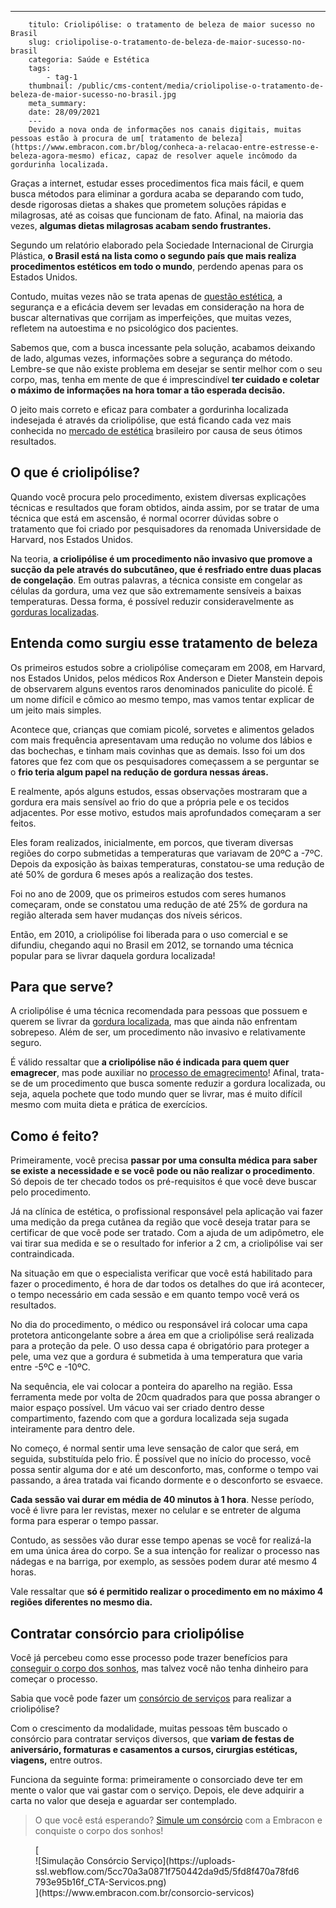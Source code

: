 ---
        titulo: Criolipólise: o tratamento de beleza de maior sucesso no Brasil
        slug: criolipolise-o-tratamento-de-beleza-de-maior-sucesso-no-brasil
        categoria: Saúde e Estética
        tags:
            - tag-1
        thumbnail: /public/cms-content/media/criolipolise-o-tratamento-de-beleza-de-maior-sucesso-no-brasil.jpg
        meta_summary: 
        date: 28/09/2021
        ---
        Devido a nova onda de informações nos canais digitais, muitas pessoas estão à procura de um[ tratamento de beleza](https://www.embracon.com.br/blog/conheca-a-relacao-entre-estresse-e-beleza-agora-mesmo) eficaz, capaz de resolver aquele incômodo da gordurinha localizada.

Graças a internet, estudar esses procedimentos fica mais fácil, e quem busca métodos para eliminar a gordura acaba se deparando com tudo, desde rigorosas dietas a shakes que prometem soluções rápidas e milagrosas, até as coisas que funcionam de fato. Afinal, na maioria das vezes, **algumas dietas milagrosas acabam sendo frustrantes.**

Segundo um relatório elaborado pela Sociedade Internacional de Cirurgia Plástica, **o Brasil está na lista como o segundo país que mais realiza procedimentos estéticos em todo o mundo**, perdendo apenas para os Estados Unidos.

Contudo, muitas vezes não se trata apenas de [questão estética](https://www.embracon.com.br/blog/afinal-a-mamoplastia-e-estetica-ou-saude), a segurança e a eficácia devem ser levadas em consideração na hora de buscar alternativas que corrijam as imperfeições, que muitas vezes, refletem na autoestima e no psicológico dos pacientes.

Sabemos que, com a busca incessante pela solução, acabamos deixando de lado, algumas vezes, informações sobre a segurança do método. Lembre-se que não existe problema em desejar se sentir melhor com o seu corpo, mas, tenha em mente de que é imprescindível **ter cuidado e coletar o máximo de informações na hora tomar a tão esperada decisão.**

O jeito mais correto e eficaz para combater a gordurinha localizada indesejada é através da criolipólise, que está ficando cada vez mais conhecida no [mercado de estética](https://www.embracon.com.br/blog/procedimentos-e-cirurgias-esteticas-mais-famosas-do-momento) brasileiro por causa de seus ótimos resultados.

O que é criolipólise?
---------------------

Quando você procura pelo procedimento, existem diversas explicações técnicas e resultados que foram obtidos, ainda assim, por se tratar de uma técnica que está em ascensão, é normal ocorrer dúvidas sobre o tratamento que foi criado por pesquisadores da renomada Universidade de Harvard, nos Estados Unidos.

Na teoria, **a criolipólise é um procedimento não invasivo que promove a sucção da pele através do subcutâneo, que é resfriado entre duas placas de congelação**. Em outras palavras, a técnica consiste em congelar as células da gordura, uma vez que são extremamente sensíveis a baixas temperaturas. Dessa forma, é possível reduzir consideravelmente as [gorduras localizadas](https://www.embracon.com.br/blog/quais-sao-as-causas-da-gordura-localizada-e-como-elimina-la).

Entenda como surgiu esse tratamento de beleza
---------------------------------------------

Os primeiros estudos sobre a criolipólise começaram em 2008, em Harvard, nos Estados Unidos, pelos médicos Rox Anderson e Dieter Manstein depois de observarem alguns eventos raros denominados paniculite do picolé. É um nome difícil e cômico ao mesmo tempo, mas vamos tentar explicar de um jeito mais simples.

Acontece que, crianças que comiam picolé, sorvetes e alimentos gelados com mais frequência apresentavam uma redução no volume dos lábios e das bochechas, e tinham mais covinhas que as demais. Isso foi um dos fatores que fez com que os pesquisadores começassem a se perguntar se o **frio teria algum papel na redução de gordura nessas áreas.**

E realmente, após alguns estudos, essas observações mostraram que a gordura era mais sensível ao frio do que a própria pele e os tecidos adjacentes. Por esse motivo, estudos mais aprofundados começaram a ser feitos.

Eles foram realizados, inicialmente, em porcos, que tiveram diversas regiões do corpo submetidas a temperaturas que variavam de 20ºC a -7ºC. Depois da exposição às baixas temperaturas, constatou-se uma redução de até 50% de gordura 6 meses após a realização dos testes.

Foi no ano de 2009, que os primeiros estudos com seres humanos começaram, onde se constatou uma redução de até 25% de gordura na região alterada sem haver mudanças dos níveis séricos.

Então, em 2010, a criolipólise foi liberada para o uso comercial e se difundiu, chegando aqui no Brasil em 2012, se tornando uma técnica popular para se livrar daquela gordura localizada!

Para que serve?
---------------

A criolipólise é uma técnica recomendada para pessoas que possuem e querem se livrar da [gordura localizada](https://www.embracon.com.br/blog/saiba-quais-sao-os-principais-tipos-de-tratamentos-para-flacidez-corporal), mas que ainda não enfrentam sobrepeso. Além de ser, um procedimento não invasivo e relativamente seguro.

É válido ressaltar que **a criolipólise não é indicada para quem quer emagrecer**, mas pode auxiliar no [processo de emagrecimento](https://www.embracon.com.br/blog/como-emagrecer-de-forma-saudavel-e-duradoura)! Afinal, trata-se de um procedimento que busca somente reduzir a gordura localizada, ou seja, aquela pochete que todo mundo quer se livrar, mas é muito difícil mesmo com muita dieta e prática de exercícios.

Como é feito?
-------------

Primeiramente, você precisa **passar por uma consulta médica para saber se existe a necessidade e se você pode ou não realizar o procedimento**. Só depois de ter checado todos os pré-requisitos é que você deve buscar pelo procedimento.

Já na clínica de estética, o profissional responsável pela aplicação vai fazer uma medição da prega cutânea da região que você deseja tratar para se certificar de que você pode ser tratado. Com a ajuda de um adipômetro, ele vai tirar sua medida e se o resultado for inferior a 2 cm, a criolipólise vai ser contraindicada.

Na situação em que o especialista verificar que você está habilitado para fazer o procedimento, é hora de dar todos os detalhes do que irá acontecer, o tempo necessário em cada sessão e em quanto tempo você verá os resultados.

No dia do procedimento, o médico ou responsável irá colocar uma capa protetora anticongelante sobre a área em que a criolipólise será realizada para a proteção da pele. O uso dessa capa é obrigatório para proteger a pele, uma vez que a gordura é submetida à uma temperatura que varia entre -5ºC e -10ºC.

Na sequência, ele vai colocar a ponteira do aparelho na região. Essa ferramenta mede por volta de 20cm quadrados para que possa abranger o maior espaço possível. Um vácuo vai ser criado dentro desse compartimento, fazendo com que a gordura localizada seja sugada inteiramente para dentro dele.

No começo, é normal sentir uma leve sensação de calor que será, em seguida, substituída pelo frio. É possível que no início do processo, você possa sentir alguma dor e até um desconforto, mas, conforme o tempo vai passando, a área tratada vai ficando dormente e o desconforto se esvaece.

**Cada sessão vai durar em média de 40 minutos à 1 hora**. Nesse período, você é livre para ler revistas, mexer no celular e se entreter de alguma forma para esperar o tempo passar.

Contudo, as sessões vão durar esse tempo apenas se você for realizá-la em uma única área do corpo. Se a sua intenção for realizar o processo nas nádegas e na barriga, por exemplo, as sessões podem durar até mesmo 4 horas.

Vale ressaltar que **só é permitido realizar o procedimento em no máximo 4 regiões diferentes no mesmo dia.**

Contratar consórcio para criolipólise
-------------------------------------

Você já percebeu como esse processo pode trazer benefícios para [conseguir o corpo dos sonhos](https://www.embracon.com.br/blog/procedimentos-esteticos-para-emagrecer-quais-sao-os-melhores), mas talvez você não tenha dinheiro para começar o processo.

Sabia que você pode fazer um [consórcio de serviços](https://www.embracon.com.br/blog/tudo-sobre-o-consorcio-de-cirurgia-plastica-embracon) para realizar a criolipólise?

Com o crescimento da modalidade, muitas pessoas têm buscado o consórcio para contratar serviços diversos, que **variam de festas de aniversário, formaturas e casamentos a cursos, cirurgias estéticas, viagens,** entre outros.

Funciona da seguinte forma: primeiramente o consorciado deve ter em mente o valor que vai gastar com o serviço. Depois, ele deve adquirir a carta no valor que deseja e aguardar ser contemplado.

> O que você está esperando? [Simule um consórcio](https://www.embracon.com.br/consorcio-servicos) com a Embracon e conquiste o corpo dos sonhos!

<figure class="w-richtext-figure-type-image w-richtext-align-center">[<div>![Simulação Consórcio Serviço](https://uploads-ssl.webflow.com/5cc70a3a0871f750442da9d5/5fd8f470a78fd6793e95b16f_CTA-Servicos.png)</div>](https://www.embracon.com.br/consorcio-servicos)</figure>
        